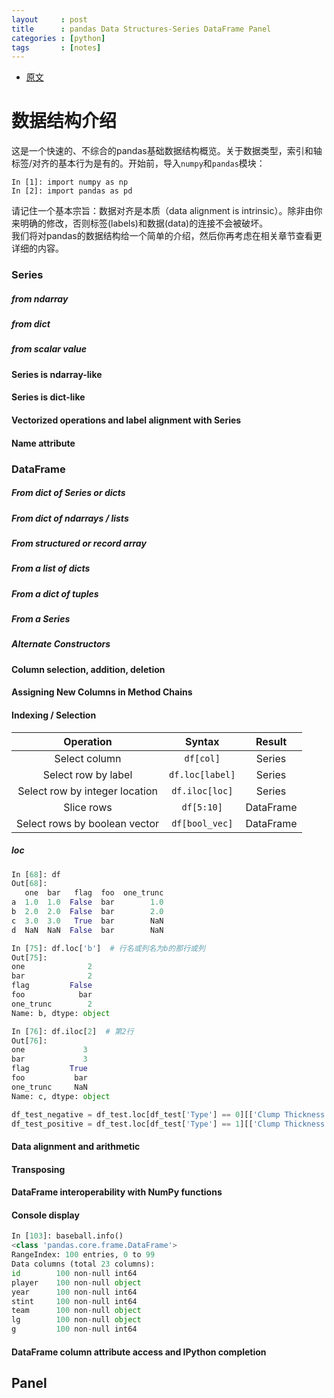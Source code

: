 ```yaml
---
layout     : post
title      : pandas Data Structures-Series DataFrame Panel
categories : [python]
tags       : [notes]
---
```


- [原文](http://pandas.pydata.org/pandas-docs/version/0.19.1/dsintro.html)

# 数据结构介绍
这是一个快速的、不综合的pandas基础数据结构概览。关于数据类型，索引和轴标签/对齐的基本行为是有的。开始前，导入`numpy`和`pandas`模块：<br>

```
In [1]: import numpy as np
In [2]: import pandas as pd
```

请记住一个基本宗旨：数据对齐是本质（data alignment is intrinsic）。除非由你来明确的修改，否则标签(labels)和数据(data)的连接不会被破坏。<br>
我们将对pandas的数据结构给一个简单的介绍，然后你再考虑在相关章节查看更详细的内容。<br>

### Series

##### from ndarray

##### from dict

##### from scalar value

#### Series is ndarray-like 

#### Series is dict-like

#### Vectorized operations and label alignment with Series

#### Name attribute

### DataFrame

##### From dict of Series or dicts

##### From dict of ndarrays / lists

##### From structured or record array

##### From a list of dicts

##### From a dict of tuples

##### From a Series

##### Alternate Constructors

#### Column selection, addition, deletion

#### Assigning New Columns in Method Chains

#### Indexing / Selection

Operation	| Syntax	| Result
:---:|:---:|:---:|
Select column	|`df[col]`|	Series
Select row by label	|`df.loc[label]`|	Series
Select row by integer location	|`df.iloc[loc]`	|Series
Slice rows	|`df[5:10]`|	DataFrame
Select rows by boolean vector	|`df[bool_vec]`	|DataFrame

##### loc

```python
In [68]: df
Out[68]: 
   one  bar   flag  foo  one_trunc
a  1.0  1.0  False  bar        1.0
b  2.0  2.0  False  bar        2.0
c  3.0  3.0   True  bar        NaN
d  NaN  NaN  False  bar        NaN

In [75]: df.loc['b']  # 行名或列名为b的那行或列
Out[75]: 
one              2
bar              2
flag         False
foo            bar
one_trunc        2
Name: b, dtype: object

In [76]: df.iloc[2]  # 第2行
Out[76]: 
one             3
bar             3
flag         True
foo           bar
one_trunc     NaN
Name: c, dtype: object
```

```python
df_test_negative = df_test.loc[df_test['Type'] == 0][['Clump Thickness', 'Cell Size']]  # loc里加bool式来筛选行
df_test_positive = df_test.loc[df_test['Type'] == 1][['Clump Thickness', 'Cell Size']]
```

#### Data alignment and arithmetic

#### Transposing

#### DataFrame interoperability with NumPy functions

#### Console display

```python
In [103]: baseball.info()
<class 'pandas.core.frame.DataFrame'>
RangeIndex: 100 entries, 0 to 99
Data columns (total 23 columns):
id        100 non-null int64
player    100 non-null object
year      100 non-null int64
stint     100 non-null int64
team      100 non-null object
lg        100 non-null object
g         100 non-null int64
```

#### DataFrame column attribute access and IPython completion

## Panel 
